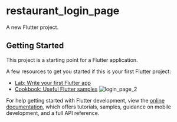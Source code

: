 # restaurant_login_page

A new Flutter project.

## Getting Started

This project is a starting point for a Flutter application.

A few resources to get you started if this is your first Flutter project:

- [Lab: Write your first Flutter app](https://docs.flutter.dev/get-started/codelab)
- [Cookbook: Useful Flutter samples](https://docs.flutter.dev/cookbook)
![login_page_2](https://user-images.githubusercontent.com/108538497/220724468-53dcb28a-f138-4f04-a27f-61e29c98cae3.jpeg)


For help getting started with Flutter development, view the
[online documentation](https://docs.flutter.dev/), which offers tutorials,
samples, guidance on mobile development, and a full API reference.

